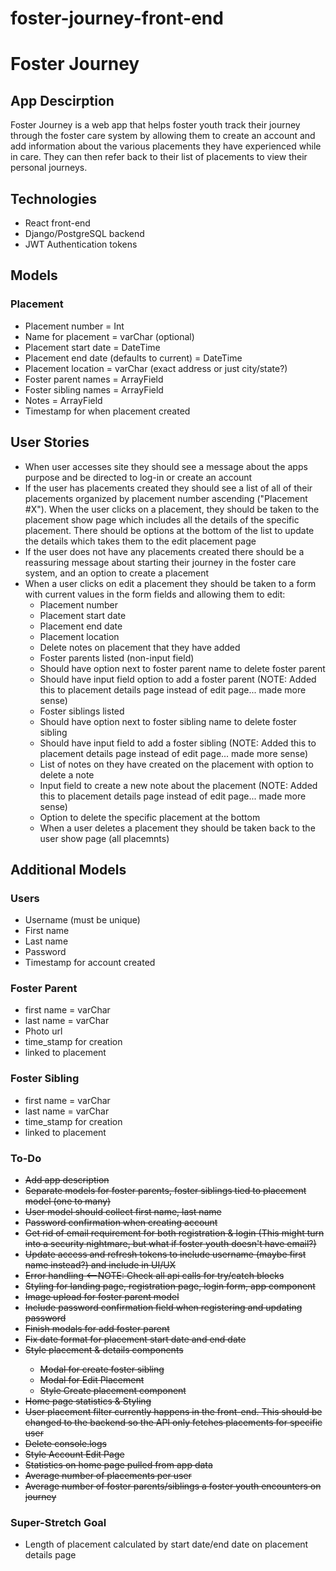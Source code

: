 # foster-journey-front-end
<h1>Foster Journey</h1>

<h2>App Descirption</h2>
<p>Foster Journey is a web app that helps foster youth track their journey through the foster care system by allowing them to create an account and add information about the various placements they have experienced while in care. They can then refer back to their list of placements to view their personal journeys.</p>

<h2>Technologies</h2>
<ul>
	<li>React front-end</li>
	<li>Django/PostgreSQL backend</li>
	<li>JWT Authentication tokens</li>
</ul>

<h2>Models</h2>
<h3>Placement</h3>
<ul>
	<li>Placement number = Int</li>
	<li>Name for placement = varChar (optional)</li>
	<li>Placement start date = DateTime</li>
	<li>Placement end date (defaults to current) = DateTime</li>
	<li>Placement location = varChar (exact address or just city/state?)</li>
	<li>Foster parent names = ArrayField</li>
	<li>Foster sibling names = ArrayField</li>
	<li>Notes = ArrayField</li>
	<li>Timestamp for when placement created</li>
</ul>


<h2>User Stories</h2>
<ul>
	<li>When user accesses site they should see a message about the apps purpose and be directed to log-in or create an account</li>
	<li>If the user has placements created they should see a list of all of their placements organized by placement number ascending ("Placement #X"). When the user clicks on a placement, they should be taken to the placement show page which includes all the details of the specific placement. There should be options at the bottom of the list to update the details which takes them to the edit placement page</li>
	<li>If the user does not have any placements created there should be a reassuring message about starting their journey in the foster care system, and an option to create a placement</li>
	<li>When a user clicks on edit a placement they should be taken to a form with current values in the form fields and allowing them to edit:
		<ul>
			<li>Placement number</li>
			<li>Placement start date</li>
			<li>Placement end date</li>
			<li>Placement location</li>
    		<li>Delete notes on placement that they have added</li>
			<li>Foster parents listed (non-input field)</li>
			<li>Should have option next to foster parent name to delete foster parent</li>
			<li>Should have input field option to add a foster parent (NOTE: Added this to placement details page instead of edit page... made more sense)</li>
			<li>Foster siblings listed</li>
			<li>Should have option next to foster sibling name to delete foster sibling</li>
			<li>Should have input field to add a foster sibling (NOTE: Added this to placement details page instead of edit page... made more sense)</li>
			<li>List of notes on they have created on the placement with option to delete a note</li>
			<li>Input field to create a new note about the placement (NOTE: Added this to placement details page instead of edit page... made more sense)</li>
			<li>Option to delete the specific placement at the bottom</li>
			<li>When a user deletes a placement they should be taken back to the user show page (all placemnts)</li>
		</ul>
</ul>

<h2>Additional Models</h2>
<h3>Users</h3>
<ul>
	<li>Username (must be unique)</li>
	<li>First name</li>
	<li>Last name</li>
	<li>Password</li>
	<li>Timestamp for account created</li>
</ul>

<h3>Foster Parent</h3>
<ul>
	<li>first name = varChar</li>
	<li>last name = varChar</li>
	<li>Photo url</li>
	<li>time_stamp for creation</li>
	<li>linked to placement</li>
</ul>

<h3>Foster Sibling</h3>
<ul>
	<li>first name = varChar</li>
	<li>last name = varChar</li>
	<li>time_stamp for creation</li>
	<li>linked to placement</li>
</ul>

<h3>To-Do</h3>
<ul>
	<s><li>Add app description</li></s>
	<s><li>Separate models for foster parents, foster siblings tied to placement model (one to many)</li></s>
	<s><li>User model should collect first name, last name</li></s>
	<s><li>Password confirmation when creating account</li></s>
	<s><li>Get rid of email requirement for both registration & login (This might turn into a security nightmare, but what if foster youth doesn't have email?)</li></s>
	<s><li>Update access and refresh tokens to include username (maybe first name instead?) and include in UI/UX</li></s>
	<s><li>Error handling <--NOTE: Check all api calls for try/catch blocks</li></s>
	<s><li>Styling for landing page, registration page, login form, app component</li></s>
	<s><li>Image upload for foster parent model</li></s>
	<s><li>Include password confirmation field when registering and updating password</li></s>
	<s><li>Finish modals for add foster parent</li></s>
	<s><li>Fix date format for placement start date and end date</li></s>
	<s><li>Style placement & details components</li></s>
	<ul>
		<s><li>Modal for create foster sibling</li></s>
		<s><li>Modal for Edit Placement</li></s>
		<s><li>Style Create placement component</li></s>
	</ul>
	<s><li>Home page statistics & Styling</li></s>
	<s><li>User placement filter currently happens in the front-end. This should be changed to the backend so the API only fetches placements for specific user</li></s>
	<s><li>Delete console.logs</li></s>
	<s><li>Style Account Edit Page</li></s>
	<s><li>Statistics on home page pulled from app data</li></s>
	<s><li>Average number of placements per user</li></s>
	<s><li>Average number of foster parents/siblings a foster youth encounters on journey</li></s>
</ul>
	
<h3>Super-Stretch Goal</h3>
<ul>
	<li>Length of placement calculated by start date/end date on placement details page</li>
</ul>
